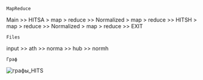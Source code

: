 `MapReduce`

Main >> HITSA > map > reduce >> Normalized > map > reduce >> HITSH > map > reduce >> Normalized > map > reduce >> EXIT

`Files`

input >> ath >> norma >> hub >> normh

`Граф`

![графы_HITS](https://github.com/Pavel-Alze/Big-Data/assets/102744491/18a5b5de-d180-4651-a248-c426eeacb500)
